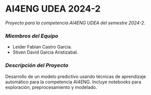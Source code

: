 # AI4ENG UDEA 2024-2

*Proyecto para la competencia AI4ENG UDEA del semestre 2024-2.*

### *Miembros del Equipo*
- Leider Fabian Castro Garcia.
- Stiven David Garcia Aristizabal.

### *Descripción del Proyecto*
Desarrollo de un modelo predictivo usando técnicas de aprendizaje automático para la competencia AI4ENG. Incluye notebooks para exploración, preprocesamiento y modelado.
